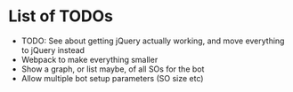 # List of TODOs

* TODO: See about getting jQuery actually working, and move everything to jQuery instead
* Webpack to make everything smaller
* Show a graph, or list maybe, of all SOs for the bot
* Allow multiple bot setup parameters (SO size etc)
